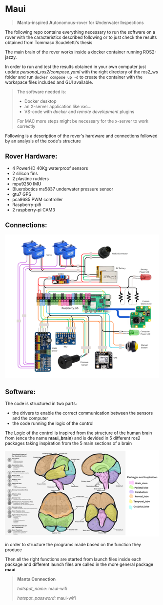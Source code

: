 # Maui
 >**M**anta-inspired **A**utonomous-rover for **U**nderwater **I**nspections

 The following repo contains everything necessary to run the software on a rover with the caracteristics described following or to just check the results obtained from Tommaso Scudeletti's thesis

The main brain of the rover works inside a docker container running ROS2-jazzy.

In order to run and test the results obtained in your own computer just update *personal_ros2/compose.yaml* with the right directory of the ros2_ws folder and run `docker compose up -d` to create the container with the workspace files included and GUI available. 
> The software needed is:
> - Docker desktop
> - an X-server application like vxc...
> - VS-code with *docker* and *remote development* plugins
>
> For MAC more steps might be necessary for the x-server to work correctly 

Following is a description of the rover's hardware and connections followed by an analysis of the code's structure


## Rover Hardware:
- 4 PowerHD 40Kg waterproof sensors
- 2 silicon fins
- 2 plastinc rudders
- mpu9250 IMU
- Bluerobotics ms5837 underwater pressure sensor
- gtu7 GPS
- pca9685 PWM controller
- Raspberry-pi5
- 2 raspberry-pi CAM3

## Connections:
![Connections](images/Connections.png)

## Software:
The code is structured in two parts: 
- the drivers to enable the correct communication between the sensors and the computer
- the code running the logic of the control

The Logic of the control is inspired from the structure of the human brain from (ence the name **maui_brain**) and is devided in 5 different ros2 packages taking inspiration from the 5 main sections of a brain

![structure of the main code](images/main_code_structure.png)

 in order to structure the programs made based on the function they produce

Then all the right functions are started from launch files inside each package and different launch files are called in the more general package **maui**

> **Manta Connection**
>
> *hotspot_name:* maui-wifi
>
> *hotspot_password:* maui-wifi 
>

